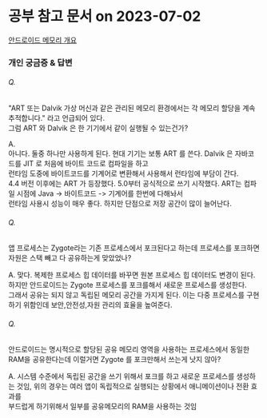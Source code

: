 # 공부 참고 문서 on 2023-07-02
[안드로이드 메모리 개요](https://github.com/pachuho/Development-English-study) 

### 개인 궁금증 & 답변
###### Q.    
"ART 또는 Dalvik 가상 머신과 같은 관리된 메모리 환경에서는 각 메모리 할당을 계속 추적합니다." 라고 언급되어 있다.   
그럼 ART 와 Dalvik 은 한 기기에서 같이 실행될 수 있는건가?   
   
A.    
아니다. 둘중 하나만 사용하게 된다. 현대 기기는 보통 ART 를 쓴다. Dalvik 은 자바코드를 JIT 로 처음에 바이트 코드로 컴파일을 하고   
런타임 도중에 바이트코드를 기계어로 변환해서 사용해서 런타임에 부담이 간다.   
4.4 버전 이후에는 ART 가 등장했다. 5.0부터 공식적으로 쓰기 시작했다. ART는 컴파일 시점에 Java -> 바이트코드 -> 기계어를 한번에 다해놔서   
런타임 사용시 성능이 매우 좋다. 하지만 단점으로 저장 공간이 많이 늘어난다.   
   
      
###### Q. 
앱 프로세스는 Zygote라는 기존 프로세스에서 포크된다고 하는데 프로세스를 포크하면 자원은 스택 빼고 다 공유하는게 맞았었나?   
   
A.
맞다. 복제한 프로세스 힙 데이터를 바꾸면 원본 프로세스 힙 데이터도 변경이 된다. 하지만 안드로이드는 Zygote 프로세스를 포크를해서 새로운 프로세스를 생성한다.    
그래서 공유는 되지 않고 독립된 메모리 공간을 가지게 된다. 이는 다중 프로세스를 구현하기 위함인데 보안,안전성,자원 관리의 효율을 높여준다. 
      
   
###### Q.   
안드로이드는 명시적으로 할당된 공유 메모리 영역을 사용하는 프로세스에서 동일한 RAM을 공유한다는데 이럴거면 Zygote 를 포크만해서 쓰는게 낫지 않아?   
   
A. 
시스템 수준에서 독립된 공간을 쓰기 위해서 포크를 하고 새로운 프로세스를 생성하는 것임, 위의 경우는 여러 앱이 독립적으로 실행되는 상황에서 애니메이션이나 전환 효과를   
부드럽게 하기위해서 일부를 공유메모리의 RAM을 사용하는 것임   

